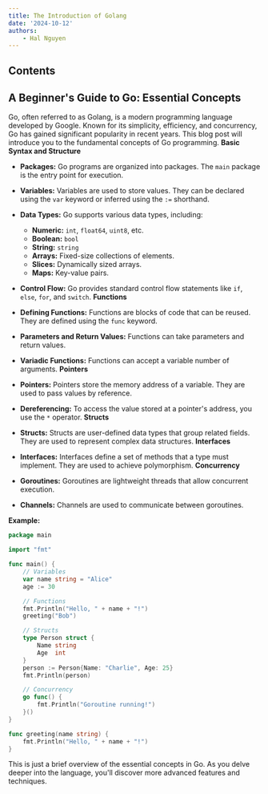 ```yaml
---
title: The Introduction of Golang
date: '2024-10-12'
authors:
    - Hal Nguyen
---
```


## Contents

## A Beginner's Guide to Go: Essential Concepts

Go, often referred to as Golang, is a modern programming language developed by Google. Known for its simplicity, efficiency, and concurrency, Go has gained significant popularity in recent years. This blog post will introduce you to the fundamental concepts of Go programming.
**Basic Syntax and Structure**

* **Packages:** Go programs are organized into packages. The `main` package is the entry point for execution.
* **Variables:** Variables are used to store values. They can be declared using the `var` keyword or inferred using the `:=` shorthand.
* **Data Types:** Go supports various data types, including:
  * **Numeric:** `int`, `float64`, `uint8`, etc.
  * **Boolean:** `bool`
  * **String:** `string`
  * **Arrays:** Fixed-size collections of elements.
  * **Slices:** Dynamically sized arrays.
  * **Maps:** Key-value pairs.
* **Control Flow:** Go provides standard control flow statements like `if`, `else`, `for`, and `switch`.
**Functions**

* **Defining Functions:** Functions are blocks of code that can be reused. They are defined using the `func` keyword.
* **Parameters and Return Values:** Functions can take parameters and return values.
* **Variadic Functions:** Functions can accept a variable number of arguments.
**Pointers**

* **Pointers:** Pointers store the memory address of a variable. They are used to pass values by reference.
* **Dereferencing:** To access the value stored at a pointer's address, you use the `*` operator.
**Structs**

* **Structs:** Structs are user-defined data types that group related fields. They are used to represent complex data structures.
**Interfaces**

* **Interfaces:** Interfaces define a set of methods that a type must implement. They are used to achieve polymorphism.
**Concurrency**

* **Goroutines:** Goroutines are lightweight threads that allow concurrent execution.
* **Channels:** Channels are used to communicate between goroutines.

**Example:**

```go
package main

import "fmt"

func main() {
    // Variables
    var name string = "Alice"
    age := 30

    // Functions
    fmt.Println("Hello, " + name + "!")
    greeting("Bob")

    // Structs
    type Person struct {
        Name string
        Age  int
    }
    person := Person{Name: "Charlie", Age: 25}
    fmt.Println(person)

    // Concurrency
    go func() {
        fmt.Println("Goroutine running!")
    }()
}

func greeting(name string) {
    fmt.Println("Hello, " + name + "!")
}
```

This is just a brief overview of the essential concepts in Go. As you delve deeper into the language, you'll discover more advanced features and techniques.
